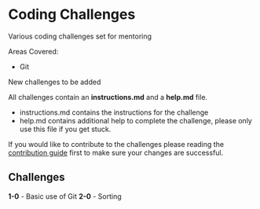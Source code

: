 # Coding Challenges
Various coding challenges set for mentoring

Areas Covered:
- Git

New challenges to be added

All challenges contain an **instructions.md** and a **help.md** file.
- instructions.md contains the instructions for the challenge
- help.md contains additional help to complete the challenge, please only use this file if you get stuck.

If you would like to contribute to the challenges please reading the [contribution guide](contributing.md) first to make sure your changes are successful.

## Challenges ##
**1-0** - Basic use of Git
**2-0** - Sorting